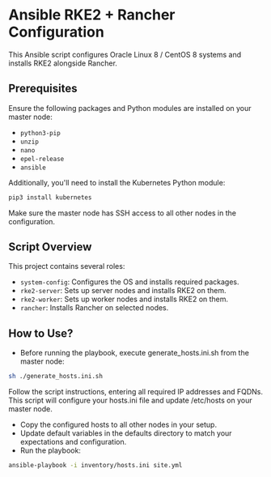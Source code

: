 # Ansible RKE2 + Rancher Configuration

This Ansible script configures Oracle Linux 8 / CentOS 8 systems and installs RKE2 alongside Rancher.

## Prerequisites

Ensure the following packages and Python modules are installed on your master node:

- `python3-pip`
- `unzip`
- `nano`
- `epel-release`
- `ansible`

Additionally, you'll need to install the Kubernetes Python module:

```bash
pip3 install kubernetes
```

Make sure the master node has SSH access to all other nodes in the configuration.

## Script Overview
This project contains several roles:
- `system-config`: Configures the OS and installs required packages.
- `rke2-server`: Sets up server nodes and installs RKE2 on them.
- `rke2-worker`: Sets up worker nodes and installs RKE2 on them.
- `rancher`: Installs Rancher on selected nodes.

## How to Use?
- Before running the playbook, execute generate_hosts.ini.sh from the master node:
```bash
sh ./generate_hosts.ini.sh
```
Follow the script instructions, entering all required IP addresses and FQDNs. This script will configure your hosts.ini file and update /etc/hosts on your master node.

- Copy the configured hosts to all other nodes in your setup.
- Update default variables in the defaults directory to match your expectations and configuration.
- Run the playbook:
```bash
ansible-playbook -i inventory/hosts.ini site.yml
```

